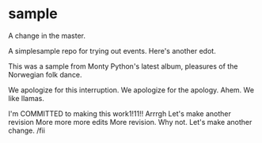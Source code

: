 sample
======

A change   in the   master.

A simplesample repo for trying out events. Here's another edot.

This was a sample from Monty Python's latest album, pleasures of the Norwegian folk dance.

We apologize for this interruption.
We apologize for the apology.  Ahem.
We like llamas.

I'm COMMITTED to making this work1!11!!  Arrrgh
Let's make another revision
  More more more    edits
More revision. Why not.  Let's make another change. /fii
